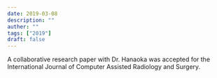 ```yaml
---
date: 2019-03-08
description: ""
auther: ""
tags: ["2019"]
draft: false
---
```

A collaborative research paper with Dr. Hanaoka was accepted for the International Journal of Computer Assisted Radiology and Surgery.
